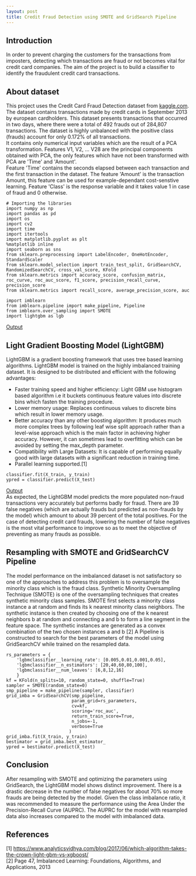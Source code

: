```yaml
---
layout: post
title: Credit Fraud Detection using SMOTE and GridSearch Pipeline
---
```

## Introduction
In order to prevent charging the customers for the transactions from imposters, detecting which transactions are fraud or not becomes vital for credit card companies. The aim of the project is to build a classifier to identify the fraudulent credit card transactions.  

## About dataset
This project uses the Credit Card Fraud Detection dataset from [kaggle.com](https://www.kaggle.com/mlg-ulb/creditcardfraud). The dataset contains transactions made by credit cards in September 2013 by european cardholders. This dataset presents transactions that occurred in two days, where there were a total of 492 frauds out of 284,807 transactions. The dataset is highly unbalanced with the positive class (frauds) account for only 0.172% of all transactions.
<br>
It contains only numerical input variables which are the result of a PCA transformation. Features V1, V2, … V28 are the principal components obtained with PCA, the only features which have not been transformed with PCA are 'Time' and 'Amount'. <br>
Feature 'Time' contains the seconds elapsed between each transaction and the first transaction in the dataset. The feature 'Amount' is the transaction Amount, this feature can be used for example-dependant cost-senstive learning. Feature 'Class' is the response variable and it takes value 1 in case of fraud and 0 otherwise. 
```
# Importing the libraries
import numpy as np
import pandas as pd
import os
import cv2
import time
import itertools
import matplotlib.pyplot as plt
%matplotlib inline
import seaborn as sns
from sklearn.preprocessing import LabelEncoder, OneHotEncoder, StandardScaler
from sklearn.model_selection import train_test_split, GridSearchCV, RandomizedSearchCV, cross_val_score, KFold
from sklearn.metrics import accuracy_score, confusion_matrix, roc_curve, roc_auc_score, f1_score, precision_recall_curve, precision_score 
from sklearn.metrics import recall_score, average_precision_score, auc

import imblearn
from imblearn.pipeline import make_pipeline, Pipeline
from imblearn.over_sampling import SMOTE
import lightgbm as lgb
```
[Output](https://jovian.ml/babyyawlwi/credit-fraud-pub-kaggle/v/3&cellId=5)

## Light Gradient Boosting Model (LightGBM)
LightGBM is a gradient boosting framework that uses tree based learning algorithms. LightGBM model is trained on the highly imbalanced training dataset. It is designed to be distributed and efficient with the following advantages:
- Faster training speed and higher efficiency: Light GBM use histogram based algorithm i.e it buckets continuous feature values into discrete bins which fasten the training procedure.
- Lower memory usage: Replaces continuous values to discrete bins which result in lower memory usage.
- Better accuracy than any other boosting algorithm: It produces much more complex trees by following leaf wise split approach rather than a level-wise approach which is the main factor in achieving higher accuracy. However, it can sometimes lead to overfitting which can be avoided by setting the max_depth parameter.
- Compatibility with Large Datasets: It is capable of performing equally good with large datasets with a significant reduction in training time.
- Parallel learning supported.[1] <br>
```
classifier.fit(X_train, y_train)
ypred = classifier.predict(X_test)
```
[Output](https://jovian.ml/babyyawlwi/credit-fraud-pub-kaggle/v/3&cellId=26) <br>
As expected, the LightGBM model predicts the more populated non-fraud transactions very accurately but performs badly for fraud. There are 39 false negatives (which are actually frauds but predicted as non-frauds by the model) which amount to about 39 percent of the total positives. For the case of detecting credit card frauds, lowering the number of false negatives is the most vital performance to improve so as to meet the objective of preventing as many frauds as possible. 

## Resampling with SMOTE and GridSearchCV Pipeline
The model performance on the imbalanced dataset is not satisfactory so one of the approaches to address this problem is to oversample the minority class which is the fraud class. Synthetic Minority Oversampling Technique (SMOTE) is one of the oversampling techniques that creates synthetic minority class samples. SMOTE first selects a minority class instance a at random and finds its k nearest minority class neighbors. The synthetic instance is then created by choosing one of the k nearest neighbors b at random and connecting a and b to form a line segment in the feature space. The synthetic instances are generated as a convex combination of the two chosen instances a and b [2]
A Pipeline is constructed to search for the best parameters of the model using GridSearchCV while trained on the resampled data. 
```
rs_parameters = {
    'lgbmclassifier__learning_rate': [0.005,0.01,0.001,0.05],
    'lgbmclassifier__n_estimators': [20,40,60,80,100],
    'lgbmclassifier__num_leaves': [6,8,12,16]
    }
kf = KFold(n_splits=10, random_state=0, shuffle=True)
sampler = SMOTE(random_state=0)
smp_pipeline = make_pipeline(sampler, classifier)
grid_imba = GridSearchCV(smp_pipeline,
                         param_grid=rs_parameters,
                         cv=kf,
                         scoring='roc_auc',
                         return_train_score=True,
                         n_jobs=-1,
                         verbose=True
                        )
grid_imba.fit(X_train, y_train)
bestimator = grid_imba.best_estimator_
ypred = bestimator.predict(X_test)
```

## Conclusion
After resampling with SMOTE and optimizing the parameters using GridSearch, the LightGBM model shows distinct improvement. There is a drastic decrease in the number of false negatives for about 70% so more frauds are being detected by the model. Given the class imbalance ratio, it was recommended to measure the performance using the Area Under the Precision-Recall Curve (AUPRC). The AUPRC for the model with resampled data also increases compared to the model with imbalanced data. 

## References
[1] https://www.analyticsvidhya.com/blog/2017/06/which-algorithm-takes-the-crown-light-gbm-vs-xgboost/ <br>
[2] Page 47, Imbalanced Learning: Foundations, Algorithms, and Applications, 2013
